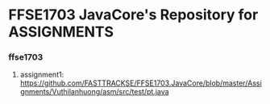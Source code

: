 # FFSE1703 JavaCore's Repository for ASSIGNMENTS
### ffse1703
1. assignment1: https://github.com/FASTTRACKSE/FFSE1703.JavaCore/blob/master/Assignments/Vuthilanhuong/asm/src/test/pt.java
